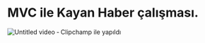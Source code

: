 # MVC ile Kayan Haber çalışması.

![Untitled video ‐ Clipchamp ile yapıldı](https://user-images.githubusercontent.com/61161197/180152879-855d7386-96e5-432a-bc9b-3ef2cc140c2d.gif)
